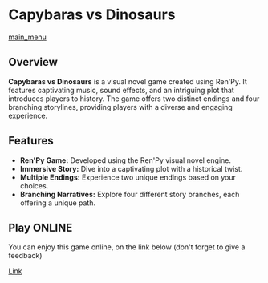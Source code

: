 # Capybaras vs Dinosaurs

[main_menu](https://github.com/LiviuTofan/Capybaras-vs-Dinosaurs/assets/118630260/8a2decdd-9a0a-45b9-801e-fd85d11b17ed)


## Overview

**Capybaras vs Dinosaurs** is a visual novel game created using Ren'Py. It features captivating music, sound effects, and an intriguing plot that introduces players to history. The game offers two distinct endings and four branching storylines, providing players with a diverse and engaging experience.

## Features

- **Ren'Py Game:** Developed using the Ren'Py visual novel engine.
- **Immersive Story:** Dive into a captivating plot with a historical twist.
- **Multiple Endings:** Experience two unique endings based on your choices.
- **Branching Narratives:** Explore four different story branches, each offering a unique path.

## Play ONLINE

You can enjoy this game online, on the link below (don't forget to give a feedback)

[Link](https://liviutofan.itch.io/capybaras-vs-dinosausr)
